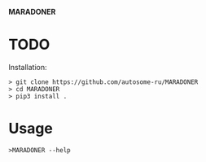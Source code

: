
**MARADONER**
# TODO
Installation:
```
> git clone https://github.com/autosome-ru/MARADONER
> cd MARADONER
> pip3 install .
```

# Usage
```
>MARADONER --help
```